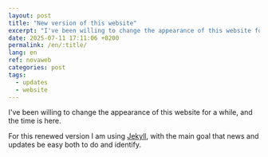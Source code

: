 ```yaml
---
layout: post
title: "New version of this website"
excerpt: "I've been willing to change the appearance of this website for a while."
date: 2025-07-11 17:11:06 +0200
permalink: /en/:title/
lang: en
ref: novaweb
categories: post 
tags:
  - updates
  - website
---
```

I've been willing to change the appearance of this website for a while, and the time is here.

For this renewed version I am using [Jekyll][jekyll-docs], with the main goal that news and updates be easy both to do and identify.

[jekyll-docs]: https://jekyllrb.com/docs/home
